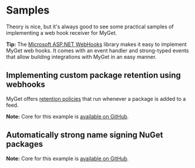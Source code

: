 # Samples

Theory is nice, but it's always good to see some practical samples of implementing a web hook receiver for MyGet.

<p class="alert alert-success">
<strong>Tip:</strong> The <a href="https://github.com/aspnet/WebHooks">Microsoft ASP.NET WebHooks</a> library makes it easy to implement MyGet web hooks. It comes with an event handler and strong-typed events that allow building integrations with MyGet in an easy manner.
</p>

## Implementing custom package retention using webhooks

MyGet offers [retention policies](todo) that run whenever a package is added to a feed.

<p class="alert alert-info">
<strong>Note:</strong> Core for this example is <a href="https://github.com/MyGet/webhooks-custom-retention">available on GitHub</a>.
</p>

## Automatically strong name signing NuGet packages

<p class="alert alert-info">
<strong>Note:</strong> Core for this example is <a href="https://github.com/MyGet/webhooks-sign-package">available on GitHub</a>.
</p>

